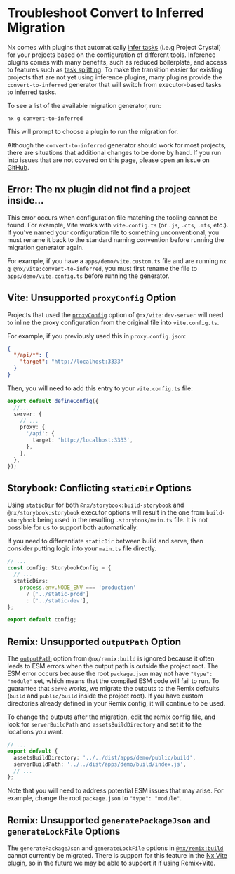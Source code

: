 # Troubleshoot Convert to Inferred Migration

Nx comes with plugins that automatically [infer tasks](/concepts/inferred-tasks) (i.e.g Project Crystal) for your projects based on the configuration of different tools. Inference plugins comes with many benefits, such as reduced boilerplate, and access to features such as [task splitting](/ci/features/split-e2e-tasks). To make the transition easier for existing projects that are not yet using inference plugins, many plugins provide the `convert-to-inferred` generator that will switch from executor-based tasks to inferred tasks.

To see a list of the available migration generator, run:

```shell
nx g convert-to-inferred
```

This will prompt to choose a plugin to run the migration for.

Although the `convert-to-inferred` generator should work for most projects, there are situations that additional changes to be done by hand. If you run into issues that are not covered on this page, please open an issue on [GitHub](https://github.com/nrwl/nx/issues).

## Error: The nx plugin did not find a project inside...

This error occurs when configuration file matching the tooling cannot be found. For example, Vite works with `vite.config.ts` (or `.js`, `.cts`, `.mts`, etc.). If you've named your configuration file to something unconventional, you must rename it back to the standard naming convention before running the migration generator again.

For example, if you have a `apps/demo/vite.custom.ts` file and are running `nx g @nx/vite:convert-to-inferred`, you must first rename the file to `apps/demo/vite.config.ts` before running the generator.

## Vite: Unsupported `proxyConfig` Option

Projects that used the [`proxyConfig`](/nx-api/vite/executors/dev-server#proxyconfig) option of `@nx/vite:dev-server` will need to inline the proxy configuration from the original file into `vite.config.ts`.

For example, if you previously used this in `proxy.config.json`:

```json
{
  "/api/*": {
    "target": "http://localhost:3333"
  }
}
```

Then, you will need to add this entry to your `vite.config.ts` file:

```ts
export default defineConfig({
  //...
  server: {
    // ...
    proxy: {
      '/api': {
        target: 'http://localhost:3333',
      },
    },
  },
});
```

## Storybook: Conflicting `staticDir` Options

Using `staticDir` for both `@nx/storybook:build-storybook` and `@nx/storybook:storybook` executor options will result in the one from `build-storybook` being used in the resulting `.storybook/main.ts` file. It is not possible for us to support both automatically.

If you need to differentiate `staticDir` between build and serve, then consider putting logic into your `main.ts` file directly.

```ts
// ...
const config: StorybookConfig = {
  // ...
  staticDirs:
    process.env.NODE_ENV === 'production'
      ? ['../static-prod']
      : ['../static-dev'],
};

export default config;
```

## Remix: Unsupported `outputPath` Option

The [`outputPath`](/nx-api/remix/executors/build#outputpath) option from `@nx/remix:build` is ignored because it often leads to ESM errors when the output path is outside the project root. The ESM error occurs because the root `package.json` may not have `"type": "module"` set, which means that the compiled ESM code will fail to run. To guarantee that `serve` works, we migrate the outputs to the Remix defaults (`build` and `public/build` inside the project root). If you have custom directories already defined in your Remix config, it will continue to be used.

To change the outputs after the migration, edit the remix config file, and look for `serverBuildPath` and `assetsBuildDirectory` and set it to the locations you want.

```ts
// ...
export default {
  assetsBuildDirectory: '../../dist/apps/demo/public/build',
  serverBuildPath: '../../dist/apps/demo/build/index.js',
  // ...
};
```

Note that you will need to address potential ESM issues that may arise. For example, change the root `package.json` to `"type": "module"`.

## Remix: Unsupported `generatePackageJson` and `generateLockFile` Options

The `generatePackageJson` and `generateLockFile` options in [`@nx/remix:build`](/nx-api/remix/executors/build) cannot currently be migrated. There is support for this feature in the [Nx Vite plugin](/recipes/vite/configure-vite#typescript-paths), so in the future we may be able to support it if using Remix+Vite.
